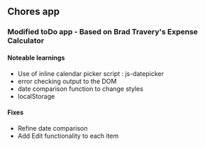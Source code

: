 ## Chores app ##
### Modified toDo app - Based on Brad Travery's Expense Calculator ###
#### Noteable learnings ####
- Use of inline calendar picker script : js-datepicker
- error checking output to the DOM
- date comparison function to change styles
- localStorage
#### Fixes ####
- Refine date comparison
- Add Edit functionality to each item
